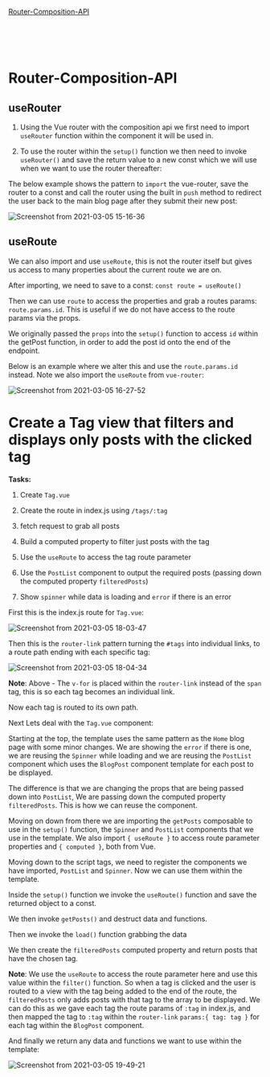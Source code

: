 [Router-Composition-API](#Router-Composition-API)<br>
[]()<br>
[]()<br>
[]()<br>
[]()<br>


# Router-Composition-API

## useRouter

1. Using the Vue router with the composition api we first need to import `useRouter` function within the component it will be used in.

2. To use the router within the `setup()` function we then need to invoke `useRouter()` and save the return value to a new const which we will use when we want to use the router thereafter:

The below example shows the pattern to `import` the vue-router, save the router to a const and call the router using the built in `push` method to redirect the user back to the main blog page after they submit their new post:

![Screenshot from 2021-03-05 15-16-36](https://user-images.githubusercontent.com/73107656/110134888-cad63f80-7dc5-11eb-9f75-44e41421e4c1.png)

## useRoute

We  can also import and use `useRoute`, this is not the router itself but gives us access to many properties about the current route we are on.  

After importing, we need to save to a const: `const route = useRoute()`

Then we can use `route` to access the properties and grab a routes params: `route.params.id`. This is useful if we do not have access to the route params via the props.

We originally passed the `props` into the `setup()` function to access `id` within the getPost function, in order to add the post id onto the end of the endpoint.

Below is an example where we alter this and use the `route.params.id` instead.  Note we also import the `useRoute` from `vue-router`:

![Screenshot from 2021-03-05 16-27-52](https://user-images.githubusercontent.com/73107656/110143990-c020a800-7dcf-11eb-9117-b43625febc3a.png)


# Create a Tag view that filters and displays only posts with the clicked tag 

**Tasks:**

1. Create `Tag.vue`

2. Create the route in index.js using `/tags/:tag`

3. fetch request to grab all posts

4. Build a computed property to filter just posts with the tag

5. Use the  `useRoute` to access the tag route parameter

6. Use the `PostList` component to output the required posts (passing down the computed property `filteredPosts`)

7. Show `spinner` while data is loading and `error` if there is an error


First this is the index.js route for `Tag.vue`:

![Screenshot from 2021-03-05 18-03-47](https://user-images.githubusercontent.com/73107656/110155167-252eca80-7ddd-11eb-940d-1b964874d544.png)

Then this is the `router-link` pattern turning the `#tags` into individual links, to a route path ending with each specific tag:

![Screenshot from 2021-03-05 18-04-34](https://user-images.githubusercontent.com/73107656/110155244-41cb0280-7ddd-11eb-91f0-95b0450649b7.png)

**Note**: Above - The `v-for` is placed within the `router-link` instead of the `span` tag, this is so each tag becomes an individual link. 

Now each tag is routed to its own path.

Next Lets deal with the `Tag.vue` component:

Starting at the top, the template uses the same pattern as the `Home` blog page with some minor changes. We are showing the `error` if there is one, we are reusing the `Spinner` while loading and we are reusing the `PostList` component which uses the `BlogPost` component template for each post to be displayed.

The difference is that we are changing the props that are being passed down into `PostList`, We are passing down the computed property `filteredPosts`.  This is how we can reuse the component.

Moving on down from there we are importing the `getPosts` composable to use in the `setup()` function, the `Spinner` and `PostList` components that we use in the template.  We also import `{ useRoute }` to access route parameter properties and `{ computed }`, both from Vue.

Moving down to the script tags, we need to register the components we have imported, `PostList` and `Spinner`. Now we can use them within the template.

Inside the `setup()` function we invoke the `useRoute()` function and save the returned object to a const.

We then invoke `getPosts()` and destruct data and functions.

Then we invoke the `load()` function grabbing the data

We then create the `filteredPosts` computed property and return posts that have the chosen tag. 

**Note**: We use the `useRoute` to access the route parameter here and use this value within the `filter()` function.  So when a tag is clicked and the user is routed to a view with the tag being added to the end of the route, the `filteredPosts` only adds posts with that tag to the array to be displayed.  We can do this as we gave each tag the route params of `:tag` in index.js, and then mapped the tag to `:tag` within the `router-link` `params:{ tag: tag }` for each tag within the `BlogPost` component.  

And finally we return any data and functions we want to use within the template:
 
![Screenshot from 2021-03-05 19-49-21](https://user-images.githubusercontent.com/73107656/110166187-e5bbaa80-7deb-11eb-9ceb-9922df554cc3.png)
